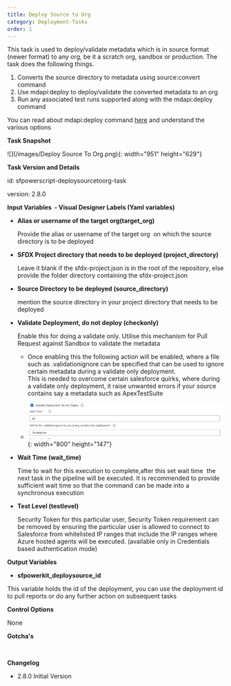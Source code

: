 ```yaml
---
title: Deploy Source to Org
category: Deployment-Tasks
order: 1
---
```


This task is used to deploy/validate metadata which is in source format (newer format) to any org, be it a scratch org, sandbox or production. The task does the following things.

1. Converts the source directory to metadata using source:convert command
2. Use mdapi:deploy to deploy/validate the converted metadata to an org
3. Run any associated test runs supported along with the mdapi:deploy command

You can read about mdapi:deploy command [here](https://developer.salesforce.com/docs/atlas.en-us.sfdx_cli_reference.meta/sfdx_cli_reference/cli_reference_force_mdapi.htm) and understand the various options

**Task Snapshot**

![](/images/Deploy Source To Org.png){: width="951" height="629"}

**Task Version and Details**

id: sfpowerscript-deploysourcetoorg-task

version: 2.8.0

**Input Variables&nbsp; - Visual Designer Labels (Yaml variables)**

* **Alias or username of the target org(target\_org)**

  Provide the alias or username of the target org&nbsp; on which the source directory is to be deployed

* **SFDX Project directory that needs to be deployed (project\_directory)**

  Leave it blank if the sfdx-project.json is in the root of the repository, else provide the folder directory containing the sfdx-project.json

* **Source Directory to be deployed (source\_directory)**

  mention the source directory in your project directory that needs to be deployed

* **Validate Deployment, do not deploy (checkonly)&nbsp;**

  Enable this for doing a validate only. Utilise this mechanism for Pull Request against Sandbox to validate the metadata

  * Once enabling this the following action will be enabled, where a file such as .validationignore can be specified that can be used to ignore certain metadata during a validate only deployment.<br>This is needed to overcome certain salesforce quirks, where during a validate only deployment, it raise unwanted errors if your source contains say a metadata such as ApexTestSuite

  * ![](/uploads/deploy-source-to-org-validate-only-deployment.png){: width="800" height="147"}

* **Wait Time (wait\_time)**

  Time to wait for this execution to complete,after this set wait time&nbsp; the next task in the pipeline will be executed. It is recommended to provide sufficient wait time so that the command can be made into a synchronous execution

* **Test Level (testlevel)**

  Security Token for this particular user, Security Token requirement can be removed by ensuring the particular user is allowed to connect to Salesforce from whitelisted IP ranges that include the IP ranges where Azure hosted agents will be executed. (available only in Credentials based authentication mode)

**Output Variables**

* **sfpowerkit\_deploysource\_id**

This variable holds the id of the deployment, you can use the deployment id to pull reports or do any further action on subsequent tasks

**Control Options**

None

**Gotcha's**

&nbsp;

**Changelog**

* 2\.8.0 Initial Version